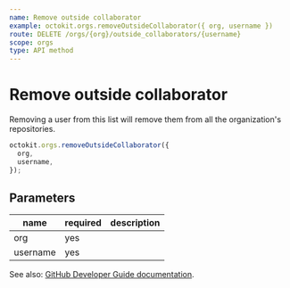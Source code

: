 ```yaml
---
name: Remove outside collaborator
example: octokit.orgs.removeOutsideCollaborator({ org, username })
route: DELETE /orgs/{org}/outside_collaborators/{username}
scope: orgs
type: API method
---
```


# Remove outside collaborator

Removing a user from this list will remove them from all the organization's repositories.

```js
octokit.orgs.removeOutsideCollaborator({
  org,
  username,
});
```

## Parameters

<table>
  <thead>
    <tr>
      <th>name</th>
      <th>required</th>
      <th>description</th>
    </tr>
  </thead>
  <tbody>
    <tr><td>org</td><td>yes</td><td>

</td></tr>
<tr><td>username</td><td>yes</td><td>

</td></tr>
  </tbody>
</table>

See also: [GitHub Developer Guide documentation](https://developer.github.com/v3/orgs/outside_collaborators/#remove-outside-collaborator).
